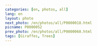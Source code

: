 ```yaml
---
categories: [en, photos, all]
lang: en
layout: photo
next_photo: /en/photos/all/P0000018.html
picname: P0000052
prev_photo: /en/photos/all/P0000060.html
tags: [Giraffes, Trees]
---
```

